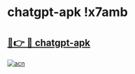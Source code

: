 # chatgpt-apk !x7amb

# <h2><a href="https://8z4xnk.esa.edu.pl?title=chatgpt-apk&ref=x7amb">🔗👉 🔴 chatgpt-apk</a></h2>

[![acn](https://github.com/user-attachments/assets/0f9c940e-d8b0-45ae-aac7-cd30a18b3e1c)](https://8z4xnk.esa.edu.pl?title=chatgpt-apk&ref=x7amb)


